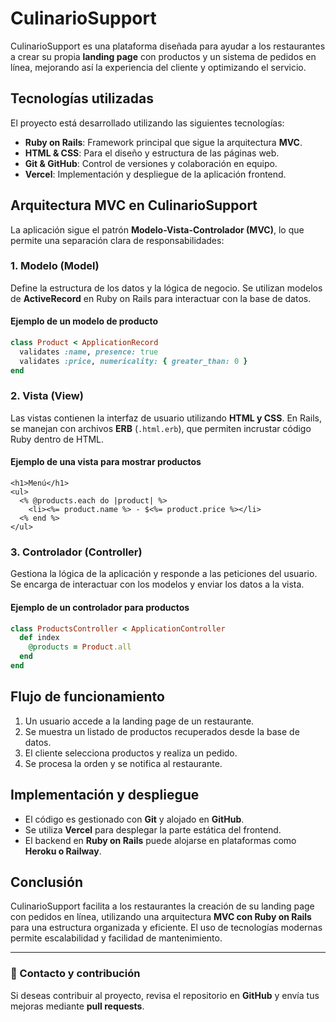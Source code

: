 # CulinarioSupport

CulinarioSupport es una plataforma diseñada para ayudar a los restaurantes a crear su propia **landing page** con productos y un sistema de pedidos en línea, mejorando así la experiencia del cliente y optimizando el servicio.

## Tecnologías utilizadas

El proyecto está desarrollado utilizando las siguientes tecnologías:

- **Ruby on Rails**: Framework principal que sigue la arquitectura **MVC**.
- **HTML & CSS**: Para el diseño y estructura de las páginas web.
- **Git & GitHub**: Control de versiones y colaboración en equipo.
- **Vercel**: Implementación y despliegue de la aplicación frontend.

## Arquitectura MVC en CulinarioSupport

La aplicación sigue el patrón **Modelo-Vista-Controlador (MVC)**, lo que permite una separación clara de responsabilidades:

### **1. Modelo (Model)**
Define la estructura de los datos y la lógica de negocio. Se utilizan modelos de **ActiveRecord** en Ruby on Rails para interactuar con la base de datos.

#### **Ejemplo de un modelo de producto**
```ruby
class Product < ApplicationRecord
  validates :name, presence: true
  validates :price, numericality: { greater_than: 0 }
end
```

### **2. Vista (View)**
Las vistas contienen la interfaz de usuario utilizando **HTML y CSS**. En Rails, se manejan con archivos **ERB** (`.html.erb`), que permiten incrustar código Ruby dentro de HTML.

#### **Ejemplo de una vista para mostrar productos**
```erb
<h1>Menú</h1>
<ul>
  <% @products.each do |product| %>
    <li><%= product.name %> - $<%= product.price %></li>
  <% end %>
</ul>
```

### **3. Controlador (Controller)**
Gestiona la lógica de la aplicación y responde a las peticiones del usuario. Se encarga de interactuar con los modelos y enviar los datos a la vista.

#### **Ejemplo de un controlador para productos**
```ruby
class ProductsController < ApplicationController
  def index
    @products = Product.all
  end
end
```

## Flujo de funcionamiento

1. Un usuario accede a la landing page de un restaurante.
2. Se muestra un listado de productos recuperados desde la base de datos.
3. El cliente selecciona productos y realiza un pedido.
4. Se procesa la orden y se notifica al restaurante.

## Implementación y despliegue

- El código es gestionado con **Git** y alojado en **GitHub**.
- Se utiliza **Vercel** para desplegar la parte estática del frontend.
- El backend en **Ruby on Rails** puede alojarse en plataformas como **Heroku o Railway**.

## Conclusión

CulinarioSupport facilita a los restaurantes la creación de su landing page con pedidos en línea, utilizando una arquitectura **MVC con Ruby on Rails** para una estructura organizada y eficiente. El uso de tecnologías modernas permite escalabilidad y facilidad de mantenimiento.

---

### 📌 Contacto y contribución
Si deseas contribuir al proyecto, revisa el repositorio en **GitHub** y envía tus mejoras mediante **pull requests**.
